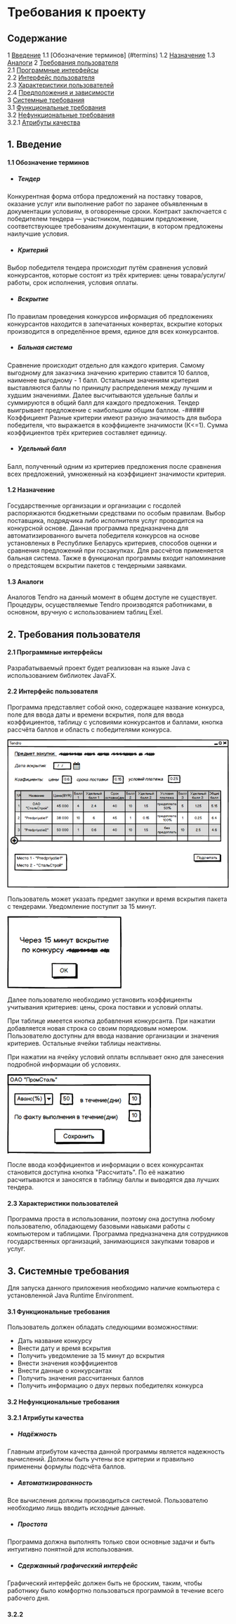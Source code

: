 # Требования к проекту
## Содержание
1 [Введение](#intro) 
1.1 [Обозначение терминов] (#termins)
1.2 [Назначение](#assigment)
1.3 [Аналоги](#analogs) 
2 [Требования пользователя](#user_requirements)  
2.1 [Программные интерфейсы](#software_interfaces)  
2.2 [Интерфейс пользователя](#user_interface)  
2.3 [Характеристики пользователей](#user_specifications)     
2.4 [Предположения и зависимости](#assumptions_and_dependencies)  
3 [Системные требования](#system_requirements)  
3.1 [Функциональные требования](#functional_requirements)  
3.2 [Нефункциональные требования](#non-functional_requirements)  
3.2.1 [Атрибуты качества](#quality_attributes)

<a name="intro"/>

## 1. Введение

<a name="termins"/>

#### 1.1 Обозначение терминов
- ##### Тендер
Конкурентная форма отбора предложений на поставку товаров, оказание услуг или выполнение работ по заранее объявленным в документации условиям, в оговоренные сроки. Контракт заключается с победителем тендера — участником, подавшим предложение, соответствующее требованиям документации, в котором предложены наилучшие условия.
- ##### Критерий
Выбор победителя тендера происходит путём сравнения условий конкурсантов, которые состоят из трёх критериев: цены товара/услуги/работы, срок исполнения, условия оплаты.
- ##### Вскрытие
По правилам проведения конкурсов информация об предложениях конкурсантов находится в запечатанных конвертах, вскрытие которых производится в определённое время, единое для всех конкурсантов.
- ##### Бальная система
Сравнение происходит отдельно для каждого критерия. Самому выгодному для заказчика значению критерию ставится 10 баллов, наименее выгодному - 1 балл. Остальным значениям критерия выставляются баллы по приницпу распределения  между лучшим и худшим значениями. Далее высчитываются удельные баллы и суммируются в общий балл для каждого предложения. Тендер выигрывает предложение с наибольшим общим баллом. 
-##### Коэффициент
Разные критерии имеют разную значимость для выбора победителя, что выражается в коэффициенте значимости (К<=1). Сумма коэффициентов трёх критериев составляет единицу.
- ##### Удельный балл
Балл, полученный одним из критериев предложения после сравнения всех предложений, умноженный на коэффициент значимости критерия. 

<a name="assignment"/>

#### 1.2 Назначение
Государственные организации и организации с госдолей распоряжаются бюджетными средствами по особым правилам. Выбор поставщика, подрядчика либо исполнителя услуг проводится на конкурсной основе. Данная программа предназначена для автоматизированного вычета победителя конкурсов на основе установленых в Республике Беларусь критериев, способов оценки и сравнения предложений при госзакупках. Для рассчётов применяется бальная система. Также в функционал программы входит напоминание о предстоящем вскрытии пакетов с тендерными заявками.

<a name="analogs"/>

#### 1.3 Аналоги
Аналогов Tendro на данный момент в общем доступе не существует. Процедуры, осуществляемые Tendro производятся работниками, в основном, вручную с использованием таблиц Exel.

<a name="user_requirements"/>

## 2. Требования пользователя

<a name="software_interfaces"/>

#### 2.1 Программные интерфейсы
Разрабатываемый проект будет реализован на языке Java c использованием библиотек JavaFX.

<a name="user_interface"/>

#### 2.2 Интерфейс пользователя
 Программа представляет собой окно, содержащее название конкурса, поле для ввода даты и времени вскрытия, поля для ввода коэффициентов, таблицу с условиями конкурсантов и баллами, кнопка рассчёта баллов и область с победителями конкурса.
 
 ![MainWindow](https://github.com/WioWio/Tendro/blob/master/Mockups/TendroMainWindow.png "MainWindow")
 
Пользователь может указать предмет закупки и время вскрытия пакета с тендерами. Уведомление поступит за 15 минут.

![Notification](https://github.com/WioWio/Tendro/blob/master/Mockups/NotificationWindow.png "Notification")
 
 Далее пользователю необходимо установить коэффициенты учитывания критериев: цены, срока поставки и условий оплаты.
 
 При таблице имеется кнопка добавления конкурсанта. При нажатии добавляется новая строка со своим порядковым номером. Пользователю доступны для ввода название организации и значения критериев. Остальные ячейки таблицы неактивны.
 
 При нажатии на ячейку условий оплаты всплывает окно для занесения подробной информации об условиях.
 
 ![PayConditions](https://github.com/WioWio/Tendro/blob/master/Mockups/PayConditionsInput.png "PayConditions")
 
 После ввода коэффициентов и информации о всех конкурсантах становится доступна кнопка "Рассчитать". По её нажатию расчитываются и заносятся в таблицу баллы и выводятся два лучших тендера.
 
 
 <a name="user_specifications"/>
 
 #### 2.3 Характеристики пользователей
Программа проста в использовании, поэтому она доступна любому пользователю, обладающему базовыми навыками работы с компьютером и таблицами. Программа предназначена для сотрудников государственных организаций, занимающихся закупками товаров и услуг.
<a name="system_requirements"/>

## 3. Системные требования
Для запуска данного приложения необходимо наличие компьютера с установленной Java Runtime Environment.
<a name="functional_requirements"/>

#### 3.1 Функциональные требования
Пользователь должен обладать следующими возможностями:
- Дать название конкурсу
- Внести дату и время вскрытия
- Получить уведомление за 15 минут до вскрытия
- Внести значения коэффициентов
- Внести данные о конкурсантах
- Получить значения рассчитанных баллов
- Получить информацию о двух первых победителях конкурса

<a name="non-functional_requirements"/>

#### 3.2 Нефункциональные требования

#### 3.2.1 Атрибуты качества
 - ##### Надёжность
Главным атрибутом качества данной программы является надежность вычислений. Должны быть учтены все критерии и правильно применены формулы подсчёта баллов.
- ##### Автоматизированность
Все вычисления должны производиться системой. Пользователю необходимо лишь вводить исходные данные.
 - ##### Простота
Программа должна выполнять только свои основные задачи и быть интуитивно понятной для использования.
- ##### Сдержанный графический интерфейс
Графический интерфейс должен быть не броским, таким, чтобы работнику было комфортно пользоваться программой в течение всего рабочего дня.

#### 3.2.2 

